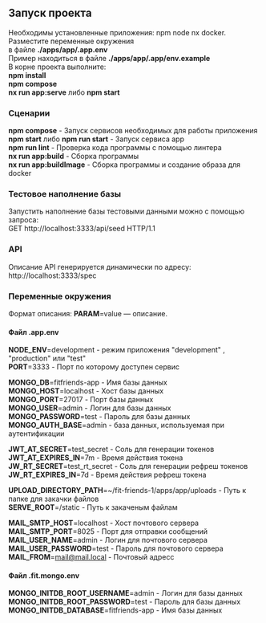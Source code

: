 
## Запуск проекта

Необходимы установленные приложения: npm node nx docker.  
Разместите переменные окружения  
в файле **./apps/app/.app.env**  
Пример находиться в файле  **./apps/app/.app/env.example**  
В корне проекта выполните:  
**npm install**  
**npm compose**  
**nx run app:serve** либо **npm start**

### Сценарии

**npm compose** - Запуск сервисов необходимых для работы приложения  
**npm start** либо **npm run start** - Запуск сервиса app  
**npm run lint** - Проверка кода программы с помощью линтера  
**nx run app:build** - Сборка программы  
**nx run app:buildImage** - Сборка программы и создание образа для docker

### Тестовое наполнение базы

Запустить наполнение базы тестовыми данными можно с помощью запроса:  
GET  http://localhost:3333/api/seed HTTP/1.1

### API

Описание API генерируется динамически по адресу:  
http://localhost:3333/spec

### Переменные окружения

Формат описания: **PARAM**=value — описание.  

#### Файл .app.env

**NODE_ENV**=development - режим приложения "development" , "production" или "test"  
**PORT**=3333 - Порт по которому доступен сервис  

**MONGO_DB**=fitfriends-app - Имя базы данных  
**MONGO_HOST**=localhost - Хост базы данных  
**MONGO_PORT**=27017 - Порт базы данных  
**MONGO_USER**=admin - Логин для базы данных  
**MONGO_PASSWORD**=test - Пароль для базы данных  
**MONGO_AUTH_BASE**=admin - база данных, используемая при аутентификации  

**JWT_AT_SECRET**=test_secret - Соль для генерации токенов  
**JWT_AT_EXPIRES_IN**=7m - Время действия токена  
**JW_RT_SECRET**=test_rt_secret - Соль для генерации рефреш токенов  
**JW_RT_EXPIRES_IN**=7d - Время действия рефреш токена  

**UPLOAD_DIRECTORY_PATH**=~/fit-friends-1/apps/app/uploads - Путь к папке для закачки файлов  
**SERVE_ROOT**=/static - Путь к закаченым файлам  

**MAIL_SMTP_HOST**=localhost - Хост почтового сервера  
**MAIL_SMTP_PORT**=8025 -  Порт для отправки сообщений  
**MAIL_USER_NAME**=admin - Логин для почтового сервера  
**MAIL_USER_PASSWORD**=test - Пароль для почтового сервера  
**MAIL_FROM**=<mail@mail.local> - Почтовый адресс

#### Файл .fit.mongo.env

**MONGO_INITDB_ROOT_USERNAME**=admin - Логин для базы данных  
**MONGO_INITDB_ROOT_PASSWORD**=test - Пароль для базы данных  
**MONGO_INITDB_DATABASE**=fitfriends-app - Имя базы данных  
